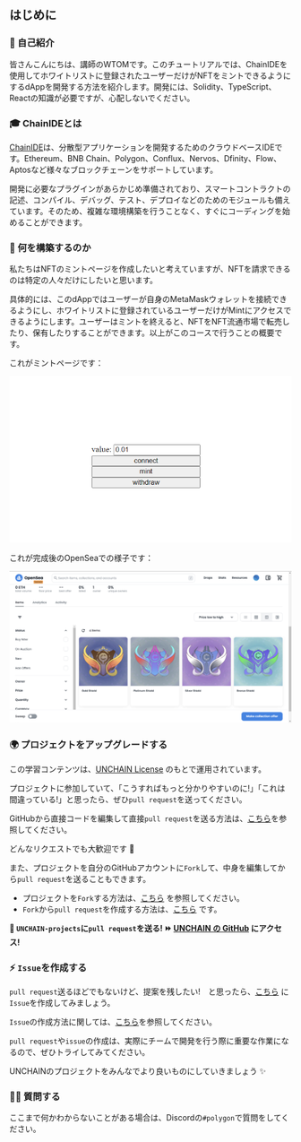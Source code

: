 ## はじめに

### 🎉 自己紹介

皆さんこんにちは、講師のWTOMです。このチュートリアルでは、ChainIDEを使用してホワイトリストに登録されたユーザーだけがNFTをミントできるようにするdAppを開発する方法を紹介します。開発には、Solidity、TypeScript、Reactの知識が必要ですが、心配しないでください。

### 🎓 ChainIDEとは

[ChainIDE](https://chainide.com/)は、分散型アプリケーションを開発するためのクラウドベースIDEです。Ethereum、BNB Chain、Polygon、Conflux、Nervos、Dfinity、Flow、Aptosなど様々なブロックチェーンをサポートしています。

開発に必要なプラグインがあらかじめ準備されており、スマートコントラクトの記述、コンパイル、デバッグ、テスト、デプロイなどのためのモジュールも備えています。そのため、複雑な環境構築を行うことなく、すぐにコーディングを始めることができます。

### 🧱 何を構築するのか

私たちはNFTのミントページを作成したいと考えていますが、NFTを請求できるのは特定の人々だけにしたいと思います。

具体的には、このdAppではユーザーが自身のMetaMaskウォレットを接続できるようにし、ホワイトリストに登録されているユーザーだけがMintにアクセスできるようにします。ユーザーはミントを終えると、NFTをNFT流通市場で転売したり、保有したりすることができます。以上がこのコースで行うことの概要です。

これがミントページです：

![image-20230223171808615](0_1_1.png)

これが完成後のOpenSeaでの様子です：

![image-20230223163620536](0_1_2.png)

### 🌍 プロジェクトをアップグレードする

この学習コンテンツは、[UNCHAIN License](https://github.com/unchain-dev/UNCHAIN-projects/blob/main/LICENSE) のもとで運用されています。

プロジェクトに参加していて、「こうすればもっと分かりやすいのに!」「これは間違っている!」と思ったら、ぜひ`pull request`を送ってください。

GitHubから直接コードを編集して直接`pull request`を送る方法は、[こちら](https://docs.github.com/ja/repositories/working-with-files/managing-files/editing-files#editing-files-in-another-users-repository)を参照してください。

どんなリクエストでも大歓迎です 🎉

また、プロジェクトを自分のGitHubアカウントに`Fork`して、中身を編集してから`pull request`を送ることもできます。

- プロジェクトを`Fork`する方法は、[こちら](https://docs.github.com/ja/get-started/quickstart/fork-a-repo) を参照してください。
- `Fork`から`pull request`を作成する方法は、[こちら](https://docs.github.com/ja/pull-requests/collaborating-with-pull-requests/proposing-changes-to-your-work-with-pull-requests/creating-a-pull-request-from-a-fork) です。

**👋 `UNCHAIN-projects`に`pull request`を送る! ⏩ [UNCHAIN の GitHub](https://github.com/shiftbase-xyz/UNCHAIN-projects) にアクセス!**

### ⚡️ `Issue`を作成する

`pull request`送るほどでもないけど、提案を残したい!　と思ったら、[こちら](https://github.com/unchain-tech/UNCHAIN-projects/issues) に`Issue`を作成してみましょう。

`Issue`の作成方法に関しては、[こちら](https://docs.github.com/ja/issues/tracking-your-work-with-issues/creating-an-issue)を参照してください。

`pull request`や`issue`の作成は、実際にチームで開発を行う際に重要な作業になるので、ぜひトライしてみてください。

UNCHAINのプロジェクトをみんなでより良いものにしていきましょう ✨

### 🙋‍♂️ 質問する
ここまで何かわからないことがある場合は、Discordの`#polygon`で質問をしてください。
